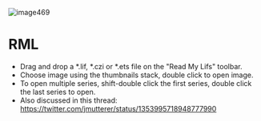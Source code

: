 ![image469](https://user-images.githubusercontent.com/711344/116545376-9fb52b80-a8f0-11eb-8717-76133b9ab4c2.png)
# RML

- Drag and drop a *.lif, *.czi or *.ets file on the "Read My Lifs" toolbar.
- Choose image using the thumbnails stack, double click to open image.
- To open multiple series, shift-double click the first series, double click the last series to open.
- Also discussed in this thread: https://twitter.com/jmutterer/status/1353995718948777990
